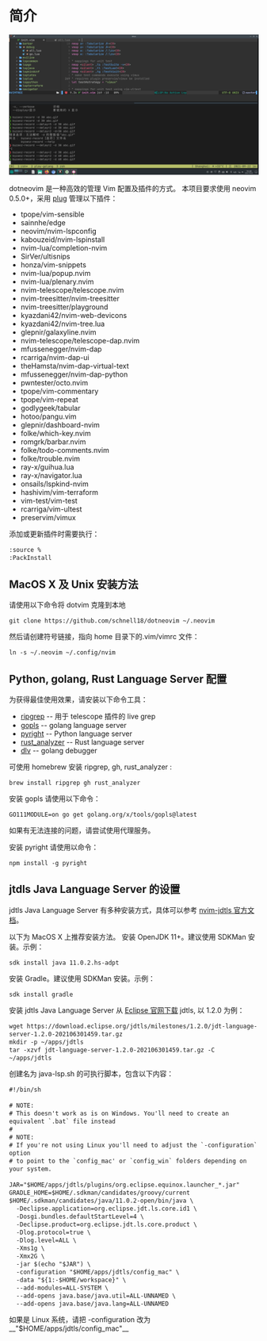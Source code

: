 # 简介

![neovim DAP sample](images/vim-dap-example.gif "neovim DAP sample")

dotneovim 是一种高效的管理 Vim 配置及插件的方式。
本项目要求使用 neovim 0.5.0+，采用 [plug][1] 管理以下插件：

- tpope/vim-sensible
- sainnhe/edge
- neovim/nvim-lspconfig
- kabouzeid/nvim-lspinstall
- nvim-lua/completion-nvim
- SirVer/ultisnips
- honza/vim-snippets
- nvim-lua/popup.nvim
- nvim-lua/plenary.nvim
- nvim-telescope/telescope.nvim
- nvim-treesitter/nvim-treesitter
- nvim-treesitter/playground
- kyazdani42/nvim-web-devicons
- kyazdani42/nvim-tree.lua
- glepnir/galaxyline.nvim
- nvim-telescope/telescope-dap.nvim
- mfussenegger/nvim-dap
- rcarriga/nvim-dap-ui
- theHamsta/nvim-dap-virtual-text
- mfussenegger/nvim-dap-python
- pwntester/octo.nvim
- tpope/vim-commentary
- tpope/vim-repeat
- godlygeek/tabular
- hotoo/pangu.vim
- glepnir/dashboard-nvim
- folke/which-key.nvim
- romgrk/barbar.nvim
- folke/todo-comments.nvim
- folke/trouble.nvim
- ray-x/guihua.lua
- ray-x/navigator.lua
- onsails/lspkind-nvim
- hashivim/vim-terraform
- vim-test/vim-test
- rcarriga/vim-ultest
- preservim/vimux

添加或更新插件时需要执行：

    :source %
    :PackInstall


## MacOS X 及 Unix 安装方法

请使用以下命令将 dotvim 克隆到本地

    git clone https://github.com/schnell18/dotneovim ~/.neovim

然后请创建符号链接，指向 home 目录下的.vim/vimrc 文件：

    ln -s ~/.neovim ~/.config/nvim

## Python, golang, Rust Language Server 配置

为获得最佳使用效果，请安装以下命令工具：

- [ripgrep][2] -- 用于 telescope 插件的 live grep
- [gopls][4] -- golang language server
- [pyright][5] -- Python language server
- [rust\_analyzer][6] -- Rust language server
- [dlv][9] -- golang debugger

可使用 homebrew 安装 ripgrep, gh, rust\_analyzer :

    brew install ripgrep gh rust_analyzer

安装 gopls 请使用以下命令：

    GO111MODULE=on go get golang.org/x/tools/gopls@latest

如果有无法连接的问题，请尝试使用代理服务。

安装 pyright 请使用以命令：

    npm install -g pyright

## jtdls Java Language Server 的设置

jdtls Java Language Server 有多种安装方式，具体可以参考 [nvim-jdtls 官方文档][7]。

以下为 MacOS X 上推荐安装方法。
安装 OpenJDK 11+。建议使用 SDKMan 安装。示例：

    sdk install java 11.0.2.hs-adpt

安装 Gradle。建议使用 SDKMan 安装。示例：

    sdk install gradle

安装 jdtls Java Language Server
从 [Eclipse 官网下载][8] jdtls, 以 1.2.0 为例：

    wget https://download.eclipse.org/jdtls/milestones/1.2.0/jdt-language-server-1.2.0-202106301459.tar.gz
    mkdir -p ~/apps/jdtls
    tar -xzvf jdt-language-server-1.2.0-202106301459.tar.gz -C ~/apps/jdtls

创建名为 java-lsp.sh 的可执行脚本，包含以下内容：

    #!/bin/sh

    # NOTE:
    # This doesn't work as is on Windows. You'll need to create an equivalent `.bat` file instead
    #
    # NOTE:
    # If you're not using Linux you'll need to adjust the `-configuration` option
    # to point to the `config_mac' or `config_win` folders depending on your system.

    JAR="$HOME/apps/jdtls/plugins/org.eclipse.equinox.launcher_*.jar"
    GRADLE_HOME=$HOME/.sdkman/candidates/groovy/current $HOME/.sdkman/candidates/java/11.0.2-open/bin/java \
      -Declipse.application=org.eclipse.jdt.ls.core.id1 \
      -Dosgi.bundles.defaultStartLevel=4 \
      -Declipse.product=org.eclipse.jdt.ls.core.product \
      -Dlog.protocol=true \
      -Dlog.level=ALL \
      -Xms1g \
      -Xmx2G \
      -jar $(echo "$JAR") \
      -configuration "$HOME/apps/jdtls/config_mac" \
      -data "${1:-$HOME/workspace}" \
      --add-modules=ALL-SYSTEM \
      --add-opens java.base/java.util=ALL-UNNAMED \
      --add-opens java.base/java.lang=ALL-UNNAMED

如果是 Linux 系统，请把 -configuration 改为__"$HOME/apps/jdtls/config_mac"__


[1]: https://github.com/junegunn/vim-plug
[2]: https://github.com/BurntSushi/ripgrep
[3]: https://github.com/cli/cli
[4]: https://github.com/golang/tools/blob/master/gopls/README.md
[5]: https://github.com/BurntSushi/ripgre://github.com/microsoft/pyright
[6]: https://github.com/rust-analyzer/rust-analyzer
[7]: https://github.com/mfussenegger/nvim-jdtls#language-server-installation
[8]: https://download.eclipse.org/jdtls/milestones/
[9]: https://github.com/go-delve/delve
